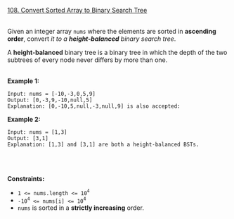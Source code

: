 [108. Convert Sorted Array to Binary Search Tree](https://leetcode.com/problems/convert-sorted-array-to-binary-search-tree/)
<br>
<br>

Given an integer array `nums` where the elements are sorted in **ascending order**, convert *it to a **height-balanced** binary search tree*.

A **height-balanced** binary tree is a binary tree in which the depth of the two subtrees of every node never differs by more than one.
<br>
<br>

**Example 1:**

```
Input: nums = [-10,-3,0,5,9]
Output: [0,-3,9,-10,null,5]
Explanation: [0,-10,5,null,-3,null,9] is also accepted:
```

**Example 2:**

```
Input: nums = [1,3]
Output: [3,1]
Explanation: [1,3] and [3,1] are both a height-balanced BSTs.
```
<br>
<br>

**Constraints:**

+    `1 <= nums.length <= 10`<sup>`4`</sup>
+    `-10`<sup>`4`</sup>` <= nums[i] <= 10`<sup>`4`</sup>
+    `nums` is sorted in a **strictly increasing** order.
